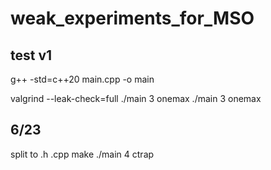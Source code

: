 # weak_experiments_for_MSO

## test v1

g++ -std=c++20 main.cpp -o main

valgrind --leak-check=full ./main 3 onemax
./main 3 onemax

## 6/23 
split to .h .cpp
make
./main 4 ctrap



